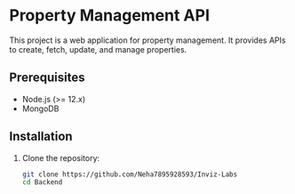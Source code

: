 
# Property Management API

This project is a web application for property management. It provides APIs to create, fetch, update, and manage properties.

## Prerequisites

- Node.js (>= 12.x)
- MongoDB

## Installation

1. Clone the repository:
   ```bash
   git clone https://github.com/Neha7895928593/Inviz-Labs
   cd Backend
